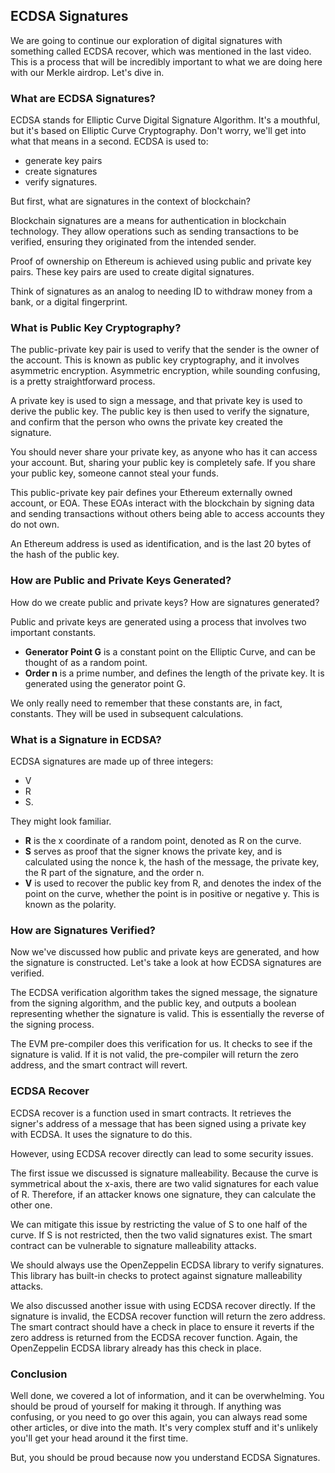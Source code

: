 ## ECDSA Signatures

We are going to continue our exploration of digital signatures with something called ECDSA recover, which was mentioned in the last video. This is a process that will be incredibly important to what we are doing here with our Merkle airdrop. Let's dive in.

###  What are ECDSA Signatures?

ECDSA stands for Elliptic Curve Digital Signature Algorithm. It's a mouthful, but it's based on Elliptic Curve Cryptography. Don't worry, we'll get into what that means in a second. ECDSA is used to:
- generate key pairs
- create signatures
- verify signatures.

But first, what are signatures in the context of blockchain?

Blockchain signatures are a means for authentication in blockchain technology. They allow operations such as sending transactions to be verified, ensuring they originated from the intended sender. 

Proof of ownership on Ethereum is achieved using public and private key pairs. These key pairs are used to create digital signatures.

Think of signatures as an analog to needing ID to withdraw money from a bank, or a digital fingerprint. 

### What is Public Key Cryptography?

The public-private key pair is used to verify that the sender is the owner of the account. This is known as public key cryptography, and it involves asymmetric encryption. Asymmetric encryption, while sounding confusing, is a pretty straightforward process.  

A private key is used to sign a message, and that private key is used to derive the public key. The public key is then used to verify the signature, and confirm that the person who owns the private key created the signature.

You should never share your private key, as anyone who has it can access your account. But, sharing your public key is completely safe.  If you share your public key, someone cannot steal your funds. 

This public-private key pair defines your Ethereum externally owned account, or EOA.  These EOAs interact with the blockchain by signing data and sending transactions without others being able to access accounts they do not own. 

An Ethereum address is used as identification, and is the last 20 bytes of the hash of the public key.  

### How are Public and Private Keys Generated?

How do we create public and private keys? How are signatures generated?

Public and private keys are generated using a process that involves two important constants. 

- **Generator Point G** is a constant point on the Elliptic Curve, and can be thought of as a random point.
- **Order n** is a prime number, and defines the length of the private key. It is generated using the generator point G.  

We only really need to remember that these constants are, in fact, constants.  They will be used in subsequent calculations.

###  What is a Signature in ECDSA?

ECDSA signatures are made up of three integers:
- V
- R
- S. 

They might look familiar.
- **R** is the x coordinate of a random point, denoted as R on the curve. 
- **S** serves as proof that the signer knows the private key, and is calculated using the nonce k, the hash of the message, the private key, the R part of the signature, and the order n.
- **V** is used to recover the public key from R, and denotes the index of the point on the curve, whether the point is in positive or negative y. This is known as the polarity.

### How are Signatures Verified?

Now we've discussed how public and private keys are generated, and how the signature is constructed.  Let's take a look at how ECDSA signatures are verified.

The ECDSA verification algorithm takes the signed message, the signature from the signing algorithm, and the public key, and outputs a boolean representing whether the signature is valid. This is essentially the reverse of the signing process.

The EVM pre-compiler does this verification for us. It checks to see if the signature is valid. If it is not valid, the pre-compiler will return the zero address, and the smart contract will revert.

###  ECDSA Recover

ECDSA recover is a function used in smart contracts. It retrieves the signer's address of a message that has been signed using a private key with ECDSA.  It uses the signature to do this.

However, using ECDSA recover directly can lead to some security issues. 

The first issue we discussed is signature malleability. Because the curve is symmetrical about the x-axis, there are two valid signatures for each value of R.  Therefore, if an attacker knows one signature, they can calculate the other one. 

We can mitigate this issue by restricting the value of S to one half of the curve. If S is not restricted, then the two valid signatures exist. The smart contract can be vulnerable to signature malleability attacks.

We should always use the OpenZeppelin ECDSA library to verify signatures. This library has built-in checks to protect against signature malleability attacks. 

We also discussed another issue with using ECDSA recover directly. If the signature is invalid, the ECDSA recover function will return the zero address. The smart contract should have a check in place to ensure it reverts if the zero address is returned from the ECDSA recover function.  Again, the OpenZeppelin ECDSA library already has this check in place.

###  Conclusion

Well done, we covered a lot of information, and it can be overwhelming. You should be proud of yourself for making it through.  If anything was confusing, or you need to go over this again, you can always read some other articles, or dive into the math. It's very complex stuff and it's unlikely you'll get your head around it the first time. 

But, you should be proud because now you understand ECDSA Signatures. 
